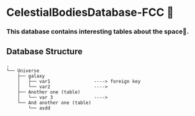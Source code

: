 # CelestialBodiesDatabase-FCC :stars:

### This database contains interesting tables about the space:rocket:.

## Database Structure

```
.
└── Universe
    ├── galaxy
    │   ├── var1                ----> foreign key
    │   └── var2                ----> 
    ├── Another one (table)
    │   └── var 3               ----> 
    └── And another one (table)
        └── asdd
```